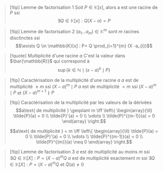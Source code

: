 
> [!tip] Lemme de factorisation 1
> Soit $P \in \mathbb{K}[x]$, alors a est une racine de $P$ ssi
> $$\exists Q \in \mathbb{K}[x] : Q(X-a) = P$$


> [!tip] Lemme de factorisation 2
> $(a_{1}\dots a_{m}) \in \mathbb{K}^{m}$ sont $m$ racines disctinctes ssi
> $$\exists Q \in \mathbb{K}[x] : P= Q \prod_{i=1}^{m} (X -a_{i})$$



> [!quote] Multiplicité d'une racine $a$
> C'est la valeur dans $\bar{\mathbb{R}}$ qui correspond à
> $$\sup \left\{ k \in \mathbb{N} \mid (x-a)^{k} \mid P  \right\}  $$


> [!tip] Caractérisation de la multiplicité d'une racine $a$
> $a$ est de multiplicité $\geqslant m$ ssi $(X-a)^{m} \mid P$
> $a$ est de multiplicité $= m$ ssi $(X-a)^{m} \mid P$ et $(X-a)^{m+1} \nmid P$


> [!tip] Caractérisation de la multiplicité par les valeurs de la dérivées
> $$a\text{ de multiplicité } \geqslant m \iff \left\{ \begin{array}{\ll} \tilde{P}(a) = 0 \\ \tilde{P}'(a) = 0 \\ \vdots  \\ \tilde{P}^{(m-1)}(a) = 0 \end{array} \right.$$
>
>$$a\text{ de multiplicité } = m \iff \left\{ \begin{array}{\ll} \tilde{P}(a) = 0 \\ \tilde{P}'(a) = 0 \\ \vdots  \\ \tilde{P}^{(m-1)}(a) = 0 \\ \tilde{P}^{(m)}(a) \neq 0 \end{array} \right.$$



> [!tip] Lemme de factorisation 3
> $a$ est de multiplicité au moins $m$ ssi $\exists Q \in \mathbb{K}[X]: P = (X-a)^{m}Q$
> $a$ est de multiplicité exactement $m$ ssi $\exists Q \in \mathbb{K}[X]: P = (X-a)^{m}Q$ et $\tilde{Q}(a) \neq 0$
